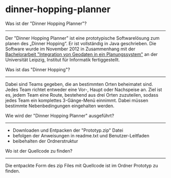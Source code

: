 dinner-hopping-planner
======================

Was ist der "Dinner Hopping Planner"?
***********************************

Der "Dinner Hopping Planner" ist eine prototypische Softwarelösung zum planen 
des „Dinner Hopping“. Er ist vollständig in Java geschrieben. Die Software wurde
im November 2012 in Zusammenhang mit der <a target="_blank" href="http://lips.informatik.uni-leipzig.de/pub/2012-13">Bachelorarbeit 
"Integration von Geodaten in ein Planungssystem"</a> an der Universität Leipzig,
Institut für Informatik fertiggestellt.


Was ist das "Dinner Hopping"?
*****************************

Dabei sind Teams gegeben, die an bestimmten Orten beheimatet sind. Jedes Team 
richtet entweder eine Vor-, Haupt oder Nachspeise an. Ziel ist es, jedem Team 
eine Route, bestehend aus drei Orten zuzuteilen, sodass jedes Team ein 
komplettes 3-Gänge-Menü einnimmt. Dabei müssen bestimmte Nebenbedingungen 
eingehalten werden.

Wie wird der "Dinner Hopping Planner" ausgeführt?
*************************************************
- Downloaden und Entpacken der "Prototyp.zip" Datei
- befolgen der Anweisungen in readme.txt und Benutzer-Leitfaden
- beibehalten der Ordnerstruktur

Wo ist der Quellcode zu finden?
*******************************
Die entpackte Form des zip Files mit Quellcode ist im Ordner Prototyp zu finden.


